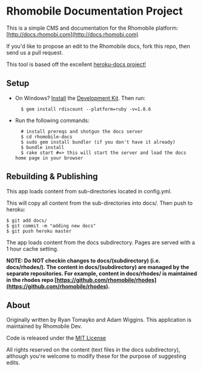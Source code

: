 Rhomobile Documentation Project
==================

This is a simple CMS and documentation for the Rhomobile platform: [http://docs.rhomobi.com](http://docs.rhomobi.com)

If you'd like to propose an edit to the Rhomobile docs, fork this repo, then send us a pull request.

This tool is based off the excellent [heroku-docs project!](https://github.com/heroku/heroku-docs)

Setup
-----
* On Windows? [Install](https://github.com/oneclick/rubyinstaller/wiki/Development-Kit) the [Development Kit](http://rubyinstaller.org/downloads/). Then run:

		$ gem install rdiscount --platform=ruby -v=1.8.6

* Run the following commands:

		# install prereqs and shotgun the docs server
		$ cd rhomobile-docs
		$ sudo gem install bundler (if you don't have it already)
		$ bundle install
		$ rake start #=> this will start the server and load the docs home page in your browser
	
Rebuilding & Publishing
-----------------------
This app loads content from sub-directories located in config.yml.  


This will copy all content from the sub-directories into docs/.  Then push to heroku:

	$ git add docs/
	$ git commit -m "adding new docs"
	$ git push heroku master

The app loads content from the docs subdirectory.  Pages are served with a 1 hour cache setting.

**NOTE: Do NOT checkin changes to docs/(subdirectory) (i.e. docs/rhodes/).  The content in docs/(subdirectory) are managed by the separate repositories.  For example, content in docs/rhodes/ is maintained in the rhodes repo [https://github.com/rhomobile/rhodes](https://github.com/rhomobile/rhodes).**

About
----

Originally written by Ryan Tomayko and Adam Wiggins.  This application is maintained by Rhomobile Dev.

Code is released under the [MIT License](http://www.opensource.org/licenses/mit-license.php)

All rights reserved on the content (text files in the docs subdirectory), although you're welcome to modify these for the purpose of suggesting edits.